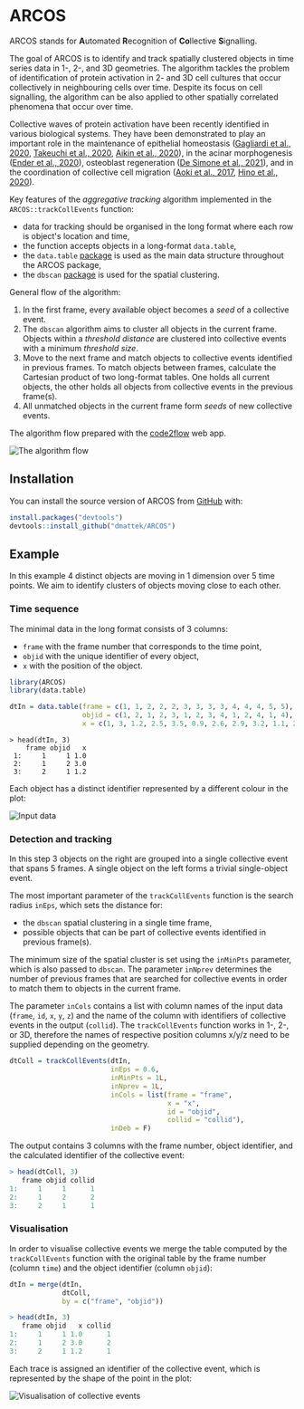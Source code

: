 
# ARCOS

<!-- badges: start -->
<!-- badges: end -->

ARCOS stands for **A**utomated **R**ecognition of **Co**llective **S**ignalling. 

The goal of ARCOS is to identify and track spatially clustered objects in time series data in 1-, 2-, and 3D geometries. The algorithm tackles the problem of identification of protein activation in 2- and 3D cell cultures that occur collectively in neighbouring cells over time. Despite its focus on cell signalling, the algorithm can be also applied to other spatially correlated phenomena that occur over time.

Collective waves of protein activation have been recently identified in various biological systems. They have been demonstrated to play an important role in the maintenance of epithelial homeostasis ([Gagliardi et al., 2020](https://doi.org/10.1101/2020.06.11.145573), [Takeuchi et al., 2020](https://doi.org/10.1016/j.cub.2019.11.089), [Aikin et al., 2020](https://doi.org/10.7554/eLife.60541)), in the acinar morphogenesis ([Ender et al., 2020](https://doi.org/10.1101/2020.11.20.387167)), osteoblast regeneration ([De Simone et al., 2021](https://doi.org/10.1038/s41586-020-03085-8)), and in the coordination of collective cell migration ([Aoki et al., 2017](https://doi.org/10.1016/j.devcel.2017.10.016), [Hino et al., 2020](https://doi.org/10.1016/j.devcel.2020.05.011)).


Key features of the *aggregative tracking* algorithm implemented in the `ARCOS::trackCollEvents` function:

- data for tracking should be organised in the long format where each row is object's location and time,
- the function accepts objects in a long-format `data.table`,
- the `data.table` [package](https://cran.r-project.org/web/packages/data.table/) is used as the main data structure throughout the ARCOS package,
- the `dbscan` [package](https://cran.r-project.org/web/packages/dbscan/) is used for the spatial clustering.


General flow of the algorithm:

1. In the first frame, every available object becomes a *seed* of a collective event.
3. The `dbscan` algorithm aims to cluster all objects in the current frame. Objects within a *threshold distance* are clustered into collective events with a minimum *threshold size*.
4. Move to the next frame and match objects to collective events identified in previous frames. To match objects between frames, calculate the Cartesian product of two long-format tables. One holds all current objects, the other holds all objects from collective events in the previous frame(s). 
5. All unmatched objects in the current frame form *seeds* of new collective events.

The algorithm flow prepared with the [code2flow](https://app.code2flow.com/nboDrmgQxXvp) web app.

![The algorithm flow](README-images/code2flow_R9K3s8.png)

## Installation

You can install the source version of ARCOS from [GitHub](https://github.com/dmattek/ARCOS) with:

``` r
install.packages("devtools")
devtools::install_github("dmattek/ARCOS")
```

## Example

In this example 4 distinct objects are moving in 1 dimension over 5 time points. We aim to identify clusters of objects moving close to each other.

### Time sequence

The minimal data in the long format consists of 3 columns:

- `frame` with the frame number that corresponds to the time point,
- `objid` with the unique identifier of every object,
- `x` with the position of the object.


``` r
library(ARCOS)
library(data.table)

dtIn = data.table(frame = c(1, 1, 2, 2, 2, 3, 3, 3, 3, 4, 4, 4, 5, 5),
                  objid = c(1, 2, 1, 2, 3, 1, 2, 3, 4, 1, 2, 4, 1, 4),
                  x = c(1, 3, 1.2, 2.5, 3.5, 0.9, 2.6, 2.9, 3.2, 1.1, 2.8, 3.1, 1, 3))
```

```
> head(dtIn, 3)
    frame objid   x
 1:     1     1 1.0
 2:     1     2 3.0
 3:     2     1 1.2
```

Each object has a distinct identifier represented by a different colour in the plot:

![Input data](README-images/4obj-5tpts.png)

### Detection and tracking

In this step 3 objects on the right are grouped into a single collective event that spans 5 frames. A single object on the left forms a trivial single-object event. 

The most important parameter of the `trackCollEvents` function is the search radius `inEps`, which sets the distance for:

- the `dbscan` spatial clustering in a single time frame,
- possible objects that can be part of collective events identified in previous frame(s).

The minimum size of the spatial cluster is set using the `inMinPts` parameter, which is also passed to `dbscan`. The parameter `inNprev` determines the number of previous frames that are searched for collective events in order to match them to objects in the current frame.

The parameter `inCols` contains a list with column names of the input data (`frame`, `id`, `x`, `y`, `z`) and the name of the column with identifiers of collective events in the output (`collid`). The `trackCollEvents` function works in 1-, 2-, or 3D, therefore the names of respective position columns x/y/z need to be supplied depending on the geometry.

``` r
dtColl = trackCollEvents(dtIn,
                         inEps = 0.6,
                         inMinPts = 1L,
                         inNprev = 1L,
                         inCols = list(frame = "frame",
                                       x = "x",
                                       id = "objid",
                                       collid = "collid"),
                         inDeb = F)
```

The output contains 3 columns with the frame number, object identifier, and the calculated identifier of the collective event:

``` r
> head(dtColl, 3)
   frame objid collid
1:     1     1      1
2:     1     2      2
3:     2     1      1
```

### Visualisation

In order to visualise collective events we merge the table computed by the `trackCollEvents` function with the original table by the frame number (column `time`) and the object identifier (column `objid`):


``` r
dtIn = merge(dtIn, 
             dtColl, 
             by = c("frame", "objid"))
```

``` r
> head(dtIn, 3)
   frame objid   x collid
1:     1     1 1.0      1
2:     1     2 3.0      2
3:     2     1 1.2      1
```

Each trace is assigned an identifier of the collective event, which is represented by the shape of the point in the plot:

![Visualisation of collective events](README-images/4obj-5tpts-2coll.png)

